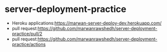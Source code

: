 # server-deployment-practice

- Heroku applications:https://marwan-server-deploy-dev.herokuapp.com/
- pull request:https://github.com/marwanrawshedh/server-deployment-practice/pull/2
- pull request:https://github.com/marwanrawshedh/server-deployment-practice/actions